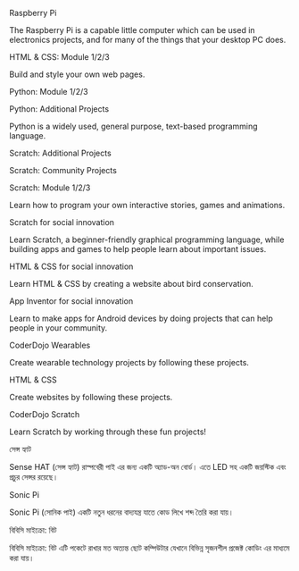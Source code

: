 Raspberry Pi

The Raspberry Pi is a capable little computer which can be used in electronics projects, and for many of the things that your desktop PC does.

HTML & CSS: Module 1/2/3

Build and style your own web pages.

Python: Module 1/2/3

Python: Additional Projects

Python is a widely used, general purpose, text-based programming language.

Scratch: Additional Projects

Scratch: Community Projects

Scratch: Module 1/2/3

Learn how to program your own interactive stories, games and animations.

Scratch for social innovation

Learn Scratch, a beginner-friendly graphical programming language, while building apps and games to help people learn about important issues.

HTML & CSS for social innovation

Learn HTML & CSS by creating a website about bird conservation.

App Inventor for social innovation

Learn to make apps for Android devices by doing projects that can help people in your community.

CoderDojo Wearables

Create wearable technology projects by following these projects.

HTML & CSS

Create websites by following these projects.

CoderDojo Scratch

Learn Scratch by working through these fun projects!

সেন্স হ্যাট

Sense HAT (সেন্স হ্যাট) রাস্পবেরী পাই এর জন্য একটি অ্যাড-অন বোর্ড। এতে LED সহ একটি জয়স্টিক এবং প্রচুর সেন্সর রয়েছে।

Sonic Pi

Sonic Pi (সোনিক পাই) একটি নতুন ধরনের বাদ্যযন্ত্র যাতে কোড লিখে শব্দ তৈরি করা যায়।

বিবিসি মাইক্রো: বিট

বিবিসি মাইক্রো: বিট এটি পকেটে রাখার মত অত্যন্ত ছোট কম্পিউটার যেখানে বিভিন্ন সৃজনশীল প্রজেক্ট কোডিং এর মাধ্যমে করা যায়।
